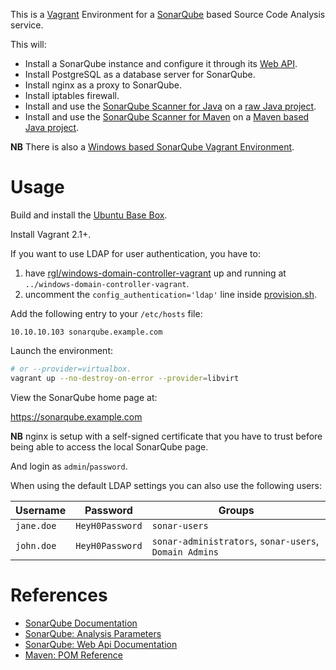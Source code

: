 This is a [Vagrant](https://www.vagrantup.com/) Environment for a [SonarQube](http://www.sonarqube.org) based Source Code Analysis service.

This will:

* Install a SonarQube instance and configure it through its [Web API](https://docs.sonarqube.org/9.9/extension-guide/web-api/).
* Install PostgreSQL as a database server for SonarQube.
* Install nginx as a proxy to SonarQube.
* Install iptables firewall.
* Install and use the [SonarQube Scanner for Java](https://docs.sonarqube.org/9.9/analyzing-source-code/scanners/sonarscanner/) on a [raw Java project](https://github.com/rgl/test-ssl-connection).
* Install and use the [SonarQube Scanner for Maven](https://docs.sonarqube.org/9.9/analyzing-source-code/scanners/sonarscanner-for-maven/) on a [Maven based Java project](https://github.com/SonarSource/sonar-scanning-examples/tree/master/sonarqube-scanner-maven).

**NB** There is also a [Windows based SonarQube Vagrant Environment](https://github.com/rgl/sonarqube-windows-vagrant).


# Usage

Build and install the [Ubuntu Base Box](https://github.com/rgl/ubuntu-vagrant).

Install Vagrant 2.1+.

If you want to use LDAP for user authentication, you have to:

1. have [rgl/windows-domain-controller-vagrant](https://github.com/rgl/windows-domain-controller-vagrant) up and running at `../windows-domain-controller-vagrant`.
1. uncomment the `config_authentication='ldap'` line inside [provision.sh](provision.sh).

Add the following entry to your `/etc/hosts` file:

```
10.10.10.103 sonarqube.example.com
```

Launch the environment:

```bash
# or --provider=virtualbox.
vagrant up --no-destroy-on-error --provider=libvirt
```

View the SonarQube home page at:

https://sonarqube.example.com

**NB** nginx is setup with a self-signed certificate that you have to trust before being able to access the local SonarQube page.

And login as `admin`/`password`.

When using the default LDAP settings you can also use the following users:

| Username    | Password        | Groups                                                    |
|-------------|-----------------|-----------------------------------------------------------|
| `jane.doe`  | `HeyH0Password` | `sonar-users`                                             |
| `john.doe`  | `HeyH0Password` | `sonar-administrators`, `sonar-users`, `Domain Admins`    |

# References

* [SonarQube Documentation](https://docs.sonarqube.org/latest/)
* [SonarQube: Analysis Parameters](https://docs.sonarqube.org/latest/analysis/analysis-parameters/)
* [SonarQube: Web Api Documentation](https://sonarqube.example.com/web_api)
* [Maven: POM Reference](https://maven.apache.org/pom.html)
